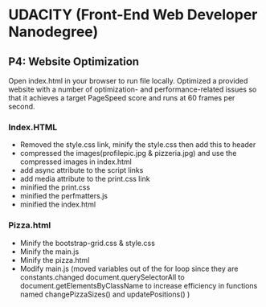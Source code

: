 # UDACITY (Front-End Web Developer Nanodegree)

## P4: Website Optimization

Open index.html in your browser to run file locally.
Optimized a provided website with a number of optimization- and performance-related issues so that it achieves a target PageSpeed score and runs at 60 frames per second.




### Index.HTML
- Removed the style.css link, minify the style.css then add this to header
-  compressed the images(profilepic.jpg & pizzeria.jpg) and use the compressed images in index.html
-  add async attribute to the script links
-  add media attribute to the print.css link
-  minified the print.css
-  minified the perfmatters.js
-  minified the index.html

###  Pizza.html
-  Minify the bootstrap-grid.css & style.css
- Minify the main.js
- Minify the pizza.html
- Modify main.js  (moved variables out of the for loop since they are constants.changed document.querySelectorAll
  to document.getElementsByClassName to increase efficiency in functions named changePizzaSizes() and updatePositions() )




